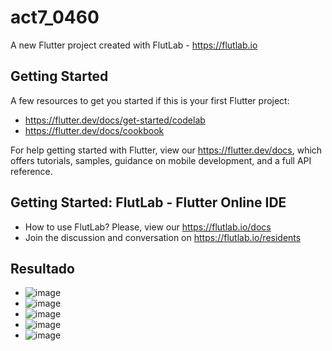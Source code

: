 # act7_0460

A new Flutter project created with FlutLab - https://flutlab.io

## Getting Started

A few resources to get you started if this is your first Flutter project:

- https://flutter.dev/docs/get-started/codelab
- https://flutter.dev/docs/cookbook

For help getting started with Flutter, view our
https://flutter.dev/docs, which offers tutorials,
samples, guidance on mobile development, and a full API reference.

## Getting Started: FlutLab - Flutter Online IDE

- How to use FlutLab? Please, view our https://flutlab.io/docs
- Join the discussion and conversation on https://flutlab.io/residents

## Resultado

- ![image](https://github.com/DDOrozco17/act7_0460/assets/143548028/f86ac7a1-c28c-49fa-8da1-2ec6aa89c51f)
- ![image](https://github.com/DDOrozco17/act7_0460/assets/143548028/ac6cd02c-ff0b-447b-bdd1-d8964356d975)
- ![image](https://github.com/DDOrozco17/act7_0460/assets/143548028/9887373b-326b-462b-93a8-fb70aed1765e)
- ![image](https://github.com/DDOrozco17/act7_0460/assets/143548028/96ed8c17-df37-4c6a-b5f2-cc807739a13c)
- ![image](https://github.com/DDOrozco17/act7_0460/assets/143548028/e8c090b4-528e-473a-8687-8bf9c4070159)





